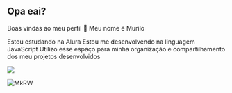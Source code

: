 ## Opa eai?
Boas vindas ao meu perfil 🤘
Meu nome é Murilo

Estou estudando na Alura
Estou me desenvolvendo na linguagem JavaScript
Utilizo esse espaço para minha organização e compartilhamento dos meu projetos desenvolvidos


![](![MkRW](https://github.com/SoheiHD/SoheiHD/assets/172625768/0a7b9238-2ca3-4c92-ba4b-c6b3e1904f72)
)

![MkRW](https://github.com/SoheiHD/SoheiHD/assets/172625768/972f1072-a7b9-4591-930c-007f18816bb3)

<!--
**SoheiHD/SoheiHD** is a ✨ _special_ ✨ repository because its `README.md` (this file) appears on your GitHub profile.

Here are some ideas to get you started:

- 🔭 I’m currently working on ...
- 🌱 I’m currently learning ...
- 👯 I’m looking to collaborate on ...
- 🤔 I’m looking for help with ...
- 💬 Ask me about ...
- 📫 How to reach me: ...
- 😄 Pronouns: ...
- ⚡ Fun fact: ...
-->
